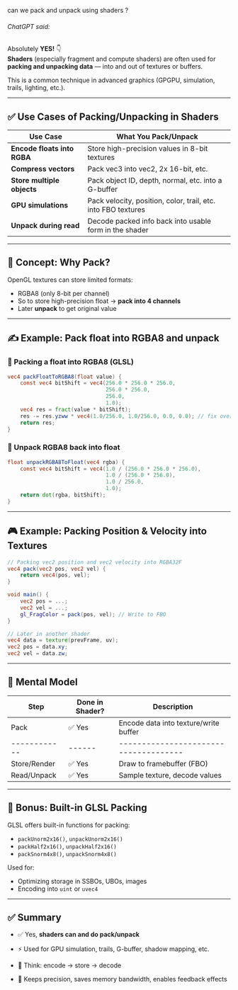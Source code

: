 can we pack and unpack using shaders ?

###### ChatGPT said:

Absolutely **YES!** 👇  
**Shaders** (especially fragment and compute shaders) are often used for **packing and unpacking data** — into and out of textures or buffers.

This is a common technique in advanced graphics (GPGPU, simulation, trails, lighting, etc.).

---

## ✅ Use Cases of Packing/Unpacking in Shaders

| Use Case                    | What You Pack/Unpack                                          |
| --------------------------- | ------------------------------------------------------------- |
| **Encode floats into RGBA** | Store high-precision values in 8-bit textures                 |
| **Compress vectors**        | Pack vec3 into vec2, 2x 16-bit, etc.                          |
| **Store multiple objects**  | Pack object ID, depth, normal, etc. into a G-buffer           |
| **GPU simulations**         | Pack velocity, position, color, trail, etc. into FBO textures |
| **Unpack during read**      | Decode packed info back into usable form in the shader        | 

---

## 🧠 Concept: Why Pack?

OpenGL textures can store limited formats:

- RGBA8 (only 8-bit per channel)
- So to store high-precision float → **pack into 4 channels**
- Later **unpack** to get original value
    

---

## ✍️ Example: Pack float into RGBA8 and unpack

### 🔸 Packing a float into RGBA8 (GLSL)

```glsl
vec4 packFloatToRGBA8(float value) {
    const vec4 bitShift = vec4(256.0 * 256.0 * 256.0,
                               256.0 * 256.0,
                               256.0,
                               1.0);
    vec4 res = fract(value * bitShift);
    res -= res.yzww * vec4(1.0/256.0, 1.0/256.0, 0.0, 0.0); // fix overflow
    return res;
}

```

### 🔹 Unpack RGBA8 back into float

```glsl
float unpackRGBA8ToFloat(vec4 rgba) {
    const vec4 bitShift = vec4(1.0 / (256.0 * 256.0 * 256.0),
                               1.0 / (256.0 * 256.0),
                               1.0 / 256.0,
                               1.0);
    return dot(rgba, bitShift);
}

```

---

## 🎮 Example: Packing Position & Velocity into Textures

```glsl
// Packing vec2 position and vec2 velocity into RGBA32F
vec4 pack(vec2 pos, vec2 vel) {
    return vec4(pos, vel);
}

void main() {
    vec2 pos = ...;
    vec2 vel = ...;
    gl_FragColor = pack(pos, vel); // Write to FBO
}

```

```glsl
// Later in another shader
vec4 data = texture(prevFrame, uv);
vec2 pos = data.xy;
vec2 vel = data.zw;

```

---

## 🧠 Mental Model

| Step         | Done in Shader? | Description                           |
| ------------ | --------------- | ------------------------------------- |
| Pack         | ✅ Yes          | Encode data into texture/write buffer |
| ------------ | ------          | ------------------------------------- |
| Store/Render | ✅ Yes          | Draw to framebuffer (FBO)             |
| Read/Unpack  | ✅ Yes          | Sample texture, decode values         |

---

## 🧪 Bonus: Built-in GLSL Packing

GLSL offers built-in functions for packing:

- `packUnorm2x16()`, `unpackUnorm2x16()`
- `packHalf2x16()`, `unpackHalf2x16()`
- `packSnorm4x8()`, `unpackSnorm4x8()`

Used for:

- Optimizing storage in SSBOs, UBOs, images
- Encoding into `uint` or `uvec4`

---

## ✅ Summary

- ✅ Yes, **shaders can and do pack/unpack**
    
- ⚡ Used for GPU simulation, trails, G-buffer, shadow mapping, etc.
- 🧠 Think: encode → store → decode
- 🎯 Keeps precision, saves memory bandwidth, enables feedback effects